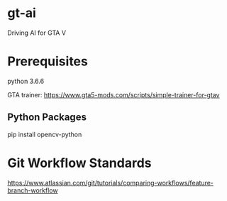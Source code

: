 # gt-ai

Driving AI for GTA V

# Prerequisites 
python 3.6.6


GTA trainer: https://www.gta5-mods.com/scripts/simple-trainer-for-gtav 

## Python Packages
pip install opencv-python

# Git Workflow Standards


https://www.atlassian.com/git/tutorials/comparing-workflows/feature-branch-workflow

